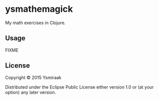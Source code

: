 # ysmathemagick

My math exercises in Clojure.

## Usage

FIXME

## License

Copyright © 2015 Ysmiraak

Distributed under the Eclipse Public License either version 1.0 or (at
your option) any later version.

